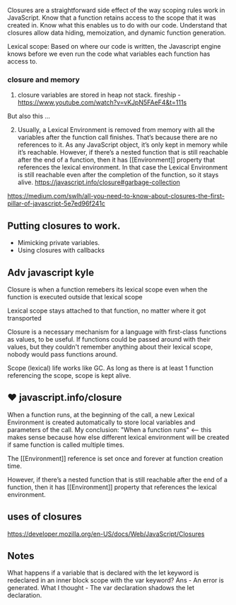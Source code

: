 Closures are a straightforward side effect of the way scoping rules work in JavaScript.
Know that a function retains access to the scope that it was created in. Know what this enables us to do with our code. Understand that closures allow data hiding, memoization, and dynamic function generation.

Lexical scope: Based on where our code is written, the Javascript engine knows before we even run the code what variables each function has access to.

### closure and memory

1.  closure variables are stored in heap not stack. fireship - https://www.youtube.com/watch?v=vKJpN5FAeF4&t=111s

But also this ...

2. Usually, a Lexical Environment is removed from memory with all the variables after the function call finishes. That’s because there are no references to it. As any JavaScript object, it’s only kept in memory while it’s reachable. However, if there’s a nested function that is still reachable after the end of a function, then it has [[Environment]] property that references the lexical environment. In that case the Lexical Environment is still reachable even after the completion of the function, so it stays alive.
   https://javascript.info/closure#garbage-collection

https://medium.com/swlh/all-you-need-to-know-about-closures-the-first-pillar-of-javascript-5e7ed96f241c

## Putting closures to work.

- Mimicking private variables.
- Using closures with callbacks

## Adv javascript kyle

Closure is when a function remebers its lexical scope even when the function is executed outside that lexical scope

Lexical scope stays attached to that function, no matter where it got transported

Closure is a necessary mechanism for a language with first-class functions as values, to be useful. If functions could be passed around with their values, but they couldn't remember anything about their lexical scope, nobody would pass functions around.

Scope (lexical) life works like GC. As long as there is at least 1 function referencing the scope, scope is kept alive.

## ❤️ javascript.info/closure

When a function runs, at the beginning of the call, a new Lexical Environment is created automatically to store local variables and parameters of the call.
My conclusion: "When a function runs" <-- this makes sense because how else different lexical environment will be created if same function is called multiple times.

The [[Environment]] reference is set once and forever at function creation time.

However, if there’s a nested function that is still reachable after the end of a function, then it has [[Environment]] property that references the lexical environment.

## uses of closures

https://developer.mozilla.org/en-US/docs/Web/JavaScript/Closures

## Notes
What happens if a variable that is declared with the let keyword is redeclared in an inner block scope with the var keyword?
Ans - An error is generated.
What I thought - The var declaration shadows the let declaration.
